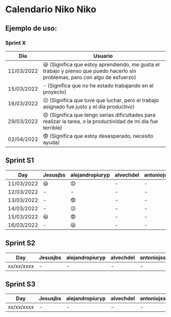 # Calendario Niko Niko

## Ejemplo de uso:
### Sprint X 
| Día          |  Usuario  |
| ------------ | ------------- |
|  11/03/2022  |  :smiley: (Significa que estoy aprendiendo, me gusta el trabajo y pienso que puedo hacerlo sin problemas, pero con algo de esfuerzo)  |
|  15/03/2022  |  - (Significa que no he estado trabajando en el proyecto)  |
|  16/03/2022  |  :neutral_face:  (Significa que tuve que luchar, pero el trabajo asignado fue justo y el día productivo)  |
|  29/03/2022  |  :worried: (Significa que tengo serias dificultades para realizar la tarea, o la productividad de mi día fue terrible)  |
|  02/04/2022  |  :fearful:   (Significa que estoy desesperado, necesito ayuda)  |

## Sprint S1
| Day           |  Jesusjbs  |  alejandropiuryp  |  alvechdel  |  antoniojss1  |  antoniope33  |  eveyugyug  |  ferherque  |  Javitoox  |  javivm17  |  JJosePP  |  JoseCarlosMorales  |  manmogvil  |  maribelrb22  |  NoSoyDani  |
| ------------ | ------------- | ------------- | ------------- | ------------- | ------------- | ------------- | ------------- | ------------- | ------------- | ------------- | ------------- | ------------- | ------------- | ------------- |
|  11/03/2022 |   :smiley:   |   :worried:   |       -       |       -       |       -       |       :smiley:        |   :worried:   |      :smiley:       |       -       |       :smiley:       |     :smiley:    |   :worried:  |       -       |       :smiley:       |
|  12/03/2022 |     -        |       -       |       -       |       -       |       -       |       :smiley:        |   -   |       :smiley:       |       :smiley:       |       :neutral_face:       |     -    |         -        |       :smiley:       |       :smiley:       |
|  13/03/2022 |     -        |       :fearful:       |       -       |       -       |       -       |       :worried:        |   -   |       :fearful:       |       :smiley:       |       :neutral_face:       |     -    |         -        |       :smiley:       |       -       |
|  14/03/2022 | - |       :neutral_face:       |       -       |       -       |       -       |       :fearful:        |   -   |      :worried:     |       :smiley:       |       :smiley:       |     -    |  :worried: |      :smiley:      |       :smiley:       |
|  15/03/2022 | :smiley: |       :fearful:       |       -       |       -       |       -       |       :neutral_face:        |   -   |    :smiley:     |       :smiley:      |       -       |     -    |    :smiley: |       :smiley:      |       :smiley:       |
|  16/03/2022 | - |       :smiley:       |       -       |       -       |       -       |     -        |   -   |    -     |       :smiley:       |       :smiley:       |     -    |    -       |       :smiley:      |       :smiley:       |

## Sprint S2
| Day           |  Jesusjbs  |  alejandropiuryp  |  alvechdel  |  antoniojss1  |  antoniope33  |  eveyugyug  |  ferherque  |  Javitoox  |  javivm17  |  JJosePP  |  JoseCarlosMorales  |  manmogvil  |  maribelrb22  |  NoSoyDani  |
| ------------ | ------------- | ------------- | ------------- | ------------- | ------------- | ------------- | ------------- | ------------- | ------------- | ------------- | ------------- | ------------- | ------------- | ------------- |
|  xx/xx/xxxx  |       -       |       -       |       -       |       -       |       -       |       -       |       -       |       -       |       -       |       -       |       -       |       -       |       -       |       -       |

## Sprint S3
| Day           |  Jesusjbs  |  alejandropiuryp  |  alvechdel  |  antoniojss1  |  antoniope33  |  eveyugyug  |  ferherque  |  Javitoox  |  javivm17  |  JJosePP  |  JoseCarlosMorales  |  manmogvil  |  maribelrb22  |  NoSoyDani  |
| ------------ | ------------- | ------------- | ------------- | ------------- | ------------- | ------------- | ------------- | ------------- | ------------- | ------------- | ------------- | ------------- | ------------- | ------------- |
|  xx/xx/xxxx  |       -       |       -       |       -       |       -       |       -       |       -       |       -       |       -       |       -       |       -       |       -       |       -       |       -       |       -       |
